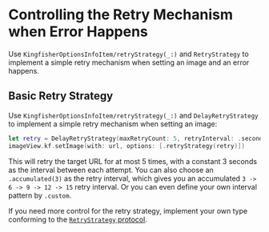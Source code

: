 # Controlling the Retry Mechanism when Error Happens

Use ``KingfisherOptionsInfoItem/retryStrategy(_:)`` and ``RetryStrategy`` to implement a simple retry mechanism 
when setting an image and an error happens.

## Basic Retry Strategy

Use ``KingfisherOptionsInfoItem/retryStrategy(_:)`` and ``DelayRetryStrategy`` to implement a simple retry mechanism 
when setting an image:

```swift
let retry = DelayRetryStrategy(maxRetryCount: 5, retryInterval: .seconds(3))
imageView.kf.setImage(with: url, options: [.retryStrategy(retry)])
```

This will retry the target URL for at most 5 times, with a constant 3 seconds as the interval between each attempt.
You can also choose an `.accumulated(3)` as the retry interval, which gives you an accumulated `3 -> 6 -> 9 -> 12 -> 15` 
retry interval. Or you can even define your own interval pattern by `.custom`.

If you need more control for the retry strategy, implement your own type conforming to the [`RetryStrategy` protocol](https://swiftpackageindex.com/onevcat/Kingfisher/master/documentation/kingfisher/retrystrategy/).
